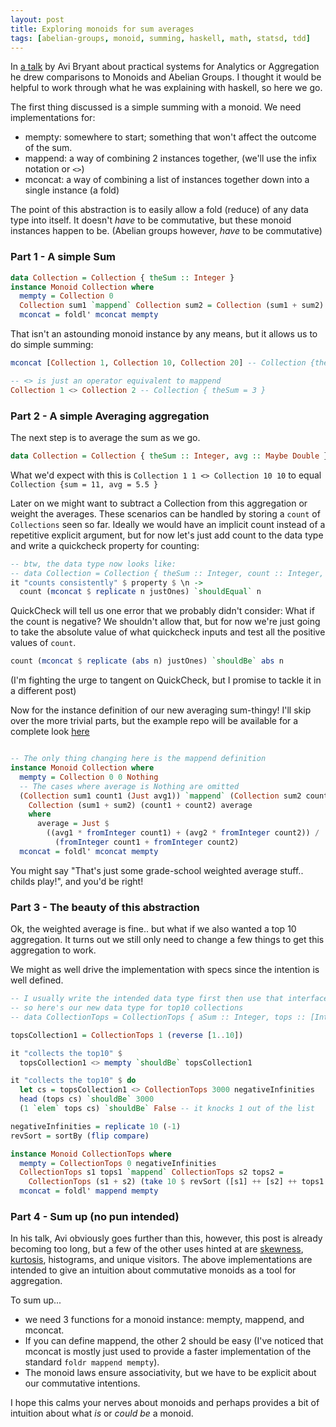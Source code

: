 ```yaml
---
layout: post
title: Exploring monoids for sum averages
tags: [abelian-groups, monoid, summing, haskell, math, statsd, tdd]
---
```


In [a talk](https://www.youtube.com/watch?v=cMY1KVrJk0w) by Avi Bryant about
practical systems for Analytics or Aggregation he drew comparisons to Monoids
and Abelian Groups. I thought it would be helpful to work through what he was
explaining with haskell, so here we go.

The first thing discussed is a simple summing with a monoid. We need implementations for:
  - mempty: somewhere to start; something that won't affect the outcome of the sum.
  - mappend: a way of combining 2 instances together, (we'll use the infix notation or `<>`)
  - mconcat: a way of combining a list of instances together down into a single instance (a fold)

The point of this abstraction is to easily allow a fold (reduce) of any data type into itself.
It doesn't _have_ to be commutative, but these monoid instances happen to be. (Abelian groups however, _have_ to be commutative)

### Part 1 - A simple Sum

```haskell
data Collection = Collection { theSum :: Integer }
instance Monoid Collection where
  mempty = Collection 0
  Collection sum1 `mappend` Collection sum2 = Collection (sum1 + sum2)
  mconcat = foldl' mconcat mempty
```

That isn't an astounding monoid instance by any means, but it allows us to do simple summing:

```haskell
mconcat [Collection 1, Collection 10, Collection 20] -- Collection {theSum = 31}

-- <> is just an operator equivalent to mappend
Collection 1 <> Collection 2 -- Collection { theSum = 3 }
```

### Part 2 - A simple Averaging aggregation

The next step is to average the sum as we go.

```haskell
data Collection = Collection { theSum :: Integer, avg :: Maybe Double }
```

What we'd expect with this is `Collection 1 1 <> Collection 10 10` to equal
`Collection {sum = 11, avg = 5.5 }`

Later on we might want to subtract a Collection from this aggregation or weight
the averages. These scenarios can be handled by storing a `count` of
`Collections` seen so far. Ideally we would have an implicit count instead of a
repetitive explicit argument, but for now let's just add count to the data type
and write a quickcheck property for counting:

```haskell
-- btw, the data type now looks like:
-- data Collection = Collection { theSum :: Integer, count :: Integer, avg :: Maybe Double }
it "counts consistently" $ property $ \n ->
  count (mconcat $ replicate n justOnes) `shouldEqual` n
```

QuickCheck will tell us one error that we probably didn't consider: What if the count
is negative? We shouldn't allow that, but for now we're just going to take the
absolute value of what quickcheck inputs and test all the positive values of `count`.

```haskell
count (mconcat $ replicate (abs n) justOnes) `shouldBe` abs n
```

(I'm fighting the urge to tangent on QuickCheck, but I promise to tackle it in a different post)

Now for the instance definition of our new averaging sum-thingy! I'll skip over
the more trivial parts, but the example repo will be available for a complete
look [here](https://github.com/tippenein/commutative-monoid-example)

```haskell

-- The only thing changing here is the mappend definition
instance Monoid Collection where
  mempty = Collection 0 0 Nothing
  -- The cases where average is Nothing are omitted
  (Collection sum1 count1 (Just avg1)) `mappend` (Collection sum2 count2 (Just avg2)) =
    Collection (sum1 + sum2) (count1 + count2) average
    where
      average = Just $
        ((avg1 * fromInteger count1) + (avg2 * fromInteger count2)) /
          (fromInteger count1 + fromInteger count2)
  mconcat = foldl' mconcat mempty
```

You might say "That's just some grade-school weighted average stuff.. childs play!", and you'd be right!

### Part 3 - The beauty of this abstraction

Ok, the weighted average is fine.. but what if we also wanted a top 10 aggregation.
It turns out we still only need to change a few things to get this aggregation to work.

We might as well drive the implementation with specs since the intention is well defined.

```haskell
-- I usually write the intended data type first then use that interface to build specs.
-- so here's our new data type for top10 collections
-- data CollectionTops = CollectionTops { aSum :: Integer, tops :: [Integer] }

topsCollection1 = CollectionTops 1 (reverse [1..10])

it "collects the top10" $
  topsCollection1 <> mempty `shouldBe` topsCollection1

it "collects the top10" $ do
  let cs = topsCollection1 <> CollectionTops 3000 negativeInfinities
  head (tops cs) `shouldBe` 3000
  (1 `elem` tops cs) `shouldBe` False -- it knocks 1 out of the list
```

```haskell
negativeInfinities = replicate 10 (-1)
revSort = sortBy (flip compare)

instance Monoid CollectionTops where
  mempty = CollectionTops 0 negativeInfinities
  CollectionTops s1 tops1 `mappend` CollectionTops s2 tops2 =
    CollectionTops (s1 + s2) (take 10 $ revSort ([s1] ++ [s2] ++ tops1 ++ tops2))
  mconcat = foldl' mappend mempty
```

### Part 4 - Sum up (no pun intended)

In his talk, Avi obviously goes further than this, however, this post is already becoming
too long, but a few of the other uses hinted at are
[skewness](https://en.wikipedia.org/wiki/Skewness),
[kurtosis](https://en.wikipedia.org/wiki/Kurtosis), histograms, and unique
visitors. The above implementations are intended to give an intuition about
commutative monoids as a tool for aggregation.

To sum up...
- we need 3 functions for a monoid instance: mempty, mappend, and
mconcat. 
- If you can define mappend, the other 2 should be easy (I've noticed
that mconcat is mostly just used to provide a faster implementation of the
standard `foldr mappend mempty`). 
- The monoid laws ensure associativity, but we have to be explicit about our commutative intentions.

I hope this calms your nerves about monoids and perhaps provides a bit of intuition about what _is_ or _could be_ a monoid.
